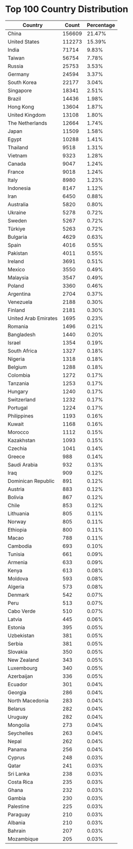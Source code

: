 # Top 100 Country Distribution
| Country | Count | Percentage |
|----|----|----|
| China | 156609 | 21.47% |
| United States | 112273 | 15.39% |
| India | 71714 | 9.83% |
| Taiwan | 56754 | 7.78% |
| Russia | 25753 | 3.53% |
| Germany | 24594 | 3.37% |
| South Korea | 22177 | 3.04% |
| Singapore | 18341 | 2.51% |
| Brazil | 14436 | 1.98% |
| Hong Kong | 13604 | 1.87% |
| United Kingdom | 13108 | 1.80% |
| The Netherlands | 12664 | 1.74% |
| Japan | 11509 | 1.58% |
| Egypt | 10288 | 1.41% |
| Thailand | 9518 | 1.31% |
| Vietnam | 9323 | 1.28% |
| Canada | 9047 | 1.24% |
| France | 9018 | 1.24% |
| Italy | 8980 | 1.23% |
| Indonesia | 8147 | 1.12% |
| Iran | 6450 | 0.88% |
| Australia | 5820 | 0.80% |
| Ukraine | 5278 | 0.72% |
| Sweden | 5267 | 0.72% |
| Türkiye | 5263 | 0.72% |
| Bulgaria | 4629 | 0.63% |
| Spain | 4016 | 0.55% |
| Pakistan | 4011 | 0.55% |
| Ireland | 3691 | 0.51% |
| Mexico | 3550 | 0.49% |
| Malaysia | 3547 | 0.49% |
| Poland | 3360 | 0.46% |
| Argentina | 2704 | 0.37% |
| Venezuela | 2188 | 0.30% |
| Finland | 2181 | 0.30% |
| United Arab Emirates | 1695 | 0.23% |
| Romania | 1496 | 0.21% |
| Bangladesh | 1440 | 0.20% |
| Israel | 1354 | 0.19% |
| South Africa | 1327 | 0.18% |
| Nigeria | 1318 | 0.18% |
| Belgium | 1288 | 0.18% |
| Colombia | 1272 | 0.17% |
| Tanzania | 1253 | 0.17% |
| Hungary | 1240 | 0.17% |
| Switzerland | 1232 | 0.17% |
| Portugal | 1224 | 0.17% |
| Philippines | 1193 | 0.16% |
| Kuwait | 1168 | 0.16% |
| Morocco | 1112 | 0.15% |
| Kazakhstan | 1093 | 0.15% |
| Czechia | 1041 | 0.14% |
| Greece | 988 | 0.14% |
| Saudi Arabia | 932 | 0.13% |
| Iraq | 909 | 0.12% |
| Dominican Republic | 891 | 0.12% |
| Austria | 883 | 0.12% |
| Bolivia | 867 | 0.12% |
| Chile | 853 | 0.12% |
| Lithuania | 805 | 0.11% |
| Norway | 805 | 0.11% |
| Ethiopia | 800 | 0.11% |
| Macao | 788 | 0.11% |
| Cambodia | 693 | 0.10% |
| Tunisia | 661 | 0.09% |
| Armenia | 633 | 0.09% |
| Kenya | 613 | 0.08% |
| Moldova | 593 | 0.08% |
| Algeria | 573 | 0.08% |
| Denmark | 542 | 0.07% |
| Peru | 513 | 0.07% |
| Cabo Verde | 510 | 0.07% |
| Latvia | 445 | 0.06% |
| Estonia | 395 | 0.05% |
| Uzbekistan | 381 | 0.05% |
| Serbia | 381 | 0.05% |
| Slovakia | 350 | 0.05% |
| New Zealand | 343 | 0.05% |
| Luxembourg | 340 | 0.05% |
| Azerbaijan | 336 | 0.05% |
| Ecuador | 301 | 0.04% |
| Georgia | 286 | 0.04% |
| North Macedonia | 283 | 0.04% |
| Belarus | 282 | 0.04% |
| Uruguay | 282 | 0.04% |
| Mongolia | 273 | 0.04% |
| Seychelles | 263 | 0.04% |
| Nepal | 262 | 0.04% |
| Panama | 256 | 0.04% |
| Cyprus | 248 | 0.03% |
| Qatar | 241 | 0.03% |
| Sri Lanka | 238 | 0.03% |
| Costa Rica | 235 | 0.03% |
| Ghana | 232 | 0.03% |
| Gambia | 230 | 0.03% |
| Palestine | 225 | 0.03% |
| Paraguay | 210 | 0.03% |
| Albania | 210 | 0.03% |
| Bahrain | 207 | 0.03% |
| Mozambique | 205 | 0.03% |
